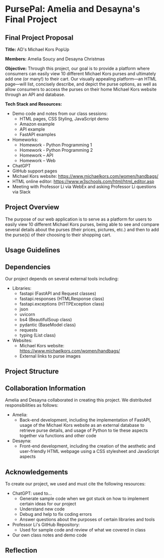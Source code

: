 # PursePal: Amelia and Desayna's Final Project

## Final Project Proposal

**Title:** AD's Michael Kors PopUp

**Members:** Amelia Soucy and Desayna Christmas 

**Objective:** Through this project, our goal is to provide a platform where consumers can easily view 10 different Michael Kors purses and ultimately add one (or many!) to their cart. Our visually appealing platform—an HTML page—will list, concisely describe, and depict the purse options, as well as allow consumers to access the purses on their home Michael Kors website through an API and database. 

**Tech Stack and Resources:**
- Demo code and notes from our class sessions:
    - HTML pages, CSS Styling, JavaScript demo
    - Amazon example
    - API example
    - FastAPI examples
- Homeworks:
    - Homework - Python Programming 1
    - Homework - Python Programming 2
    - Homework – API
    - Homework – Web
- ChatGPT
- GitHub support pages
- Michael Kors website: https://www.michaelkors.com/women/handbags/
- HTML online editor: https://www.w3schools.com/html/html_editor.asp
- Meeting with Professor Li via WebEx and asking Professor Li questions via Slack

## Project Overview

The purpose of our web application is to serve as a platform for users to easily view 10 different Michael Kors purses, being able to see and compare several details about the purses (their prices, pictures, etc.) and then to add the purse(s) of their choosing to their shopping cart.

## Usage Guidelines

## Dependencies

Our project depends on several external tools including:
- Libraries:
    - fastapi (FastAPI and Request classes)
    - fastapi.responses (HTMLResponse class)
    - fastapi.exceptions (HTTPException class)
    - json
    - uvicorn
    - bs4 (BeautifulSoup class)
    - pydantic (BaseModel class)
    - requests
    - typing (List class)
- Websites:
    - Michael Kors website: https://www.michaelkors.com/women/handbags/
    - External links to purse images

## Project Structure

## Collaboration Information

Amelia and Desayna collaborated in creating this project. We distributed responsibilities as follows:
- Amelia:
    - Back-end development, including the implementation of FastAPI, usage of the Michael Kors website as an external database to retrieve purse details, and usage of Python to tie these aspects together via functions and other code
- Desayna:
    - Front-end development, including the creation of the aesthetic and user-friendly HTML webpage using a CSS stylesheet and JavaScript aspects

## Acknowledgements

To create our project, we used and must cite the following resources:
- ChatGPT: used to...
    - Generate sample code when we got stuck on how to implement certain ideas for our project
    - Understand new code
    - Debug and help to fix coding errors
    - Answer questions about the purposes of certain libraries and tools
- Professor Li's GitHub Repository:
    - Used for sample code and review of what we covered in class
- Our own class notes and demo code

## Reflection
